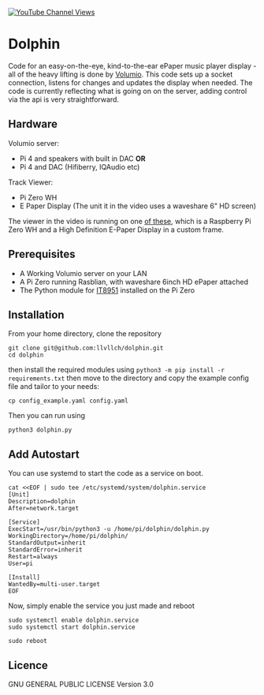 [![YouTube Channel Views](https://img.shields.io/youtube/channel/views/UCz5BOU9J9pB_O0B8-rDjCWQ?label=YouTube&style=social)](https://www.youtube.com/channel/UCz5BOU9J9pB_O0B8-rDjCWQ)

# Dolphin
Code for an easy-on-the-eye, kind-to-the-ear ePaper music player display - all of the heavy lifting is done by [Volumio](https://github.com/volumio). This code sets up a socket connection, listens for changes and updates the display when needed. The code is currently reflecting what is going on on the server, adding control via the api is very straightforward.

## Hardware
Volumio server:
- Pi 4 and speakers with built in DAC **OR**
- Pi 4 and DAC (Hifiberry, IQAudio etc)

Track Viewer:
- Pi Zero WH
- E Paper Display (The unit it in the video uses a waveshare 6" HD screen)

The viewer in the video is running on one [of these](https://www.veeb.ch/store/p/tickerxl), which is a Raspberry Pi Zero WH and a High Definition E-Paper Display in a custom frame.

## Prerequisites
- A Working Volumio server on your LAN
- A Pi Zero running Rasblian, with waveshare 6inch HD ePaper attached
- The Python module for [IT8951](https://github.com/GregDMeyer/IT8951) installed on the Pi Zero

## Installation 

From your home directory, clone the repository 

```
git clone git@github.com:llvllch/dolphin.git
cd dolphin
```

then install the required modules using `python3 -m pip install -r requirements.txt` then 
move to the directory and copy the example config file and tailor to your needs:
```
cp config_example.yaml config.yaml
```
Then you can run using
```
python3 dolphin.py
```

## Add Autostart

You can use systemd to start the code as a service on boot.

```
cat <<EOF | sudo tee /etc/systemd/system/dolphin.service
[Unit]
Description=dolphin
After=network.target

[Service]
ExecStart=/usr/bin/python3 -u /home/pi/dolphin/dolphin.py
WorkingDirectory=/home/pi/dolphin/
StandardOutput=inherit
StandardError=inherit
Restart=always
User=pi

[Install]
WantedBy=multi-user.target
EOF
```
Now, simply enable the service you just made and reboot
```  
sudo systemctl enable dolphin.service
sudo systemctl start dolphin.service

sudo reboot
```
## Licence

GNU GENERAL PUBLIC LICENSE Version 3.0
 
